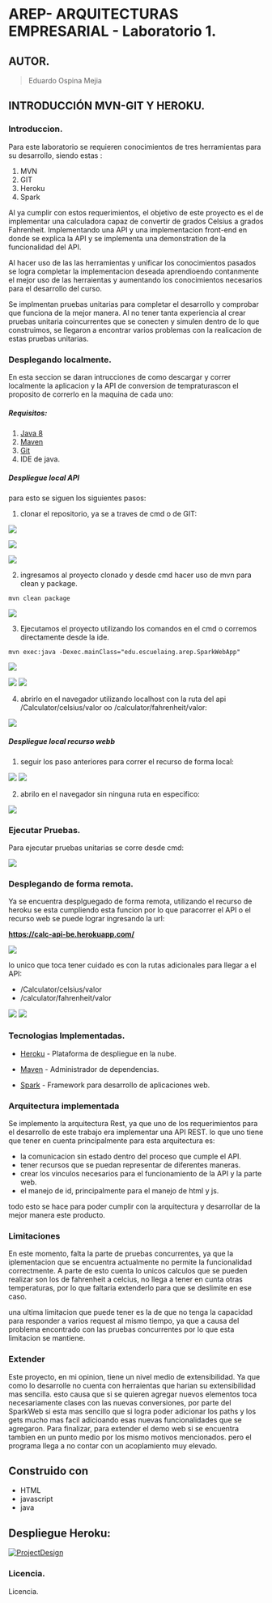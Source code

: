 # AREP- ARQUITECTURAS EMPRESARIAL - Laboratorio 1.

## AUTOR.

> Eduardo Ospina Mejia

## INTRODUCCIÓN MVN-GIT Y HEROKU.

### Introduccion.

Para este laboratorio se requieren conocimientos de tres herramientas para su desarrollo, siendo estas :
1) MVN
2) GIT
3) Heroku
4) Spark

Al ya cumplir con estos requerimientos, el objetivo de este proyecto es el de implementar una calculadora
capaz de convertir de grados Celsius a grados Fahrenheit. Implementando una API y una implementacion front-end
en donde se explica la API y se implementa una demonstration de la funcionalidad del API.

Al hacer uso de las las herramientas y unificar los conocimientos pasados se logra completar la implementacion deseada
aprendioendo contanmente el mejor uso de las herraientas y aumentando los conocimientos necesarios para el desarrollo del curso.

Se implmentan pruebas unitarias para completar el desarrollo y comprobar que funciona de la mejor manera. Al no tener tanta experiencia 
al crear pruebas unitaria coincurrentes que se conecten y simulen dentro de lo que construimos, se llegaron a encontrar varios problemas
con la realicacion de estas pruebas unitarias.

### Desplegando localmente.

En esta seccion se daran intrucciones de como descargar y correr localmente la aplicacion y la API de conversion de tempraturascon el proposito 
de correrlo en la maquina de cada uno:

##### Requisitos:
1)   [Java 8](https://www.java.com/download/ie_manual.jsp) 
2)   [Maven](https://maven.apache.org/download.cgi) 
3)   [Git](https://git-scm.com/downloads) 
4)   IDE de java.

##### Despliegue local API

para esto se siguen los siguientes pasos:

1) clonar el repositorio, ya se a traves de cmd o de GIT: 

![](https://i.postimg.cc/8zHQ5STd/Capture1.png)

![](https://i.postimg.cc/VNky0VNx/Capture2.png)

![](https://i.postimg.cc/fb2GcftJ/Capture3.png)

2) ingresamos al proyecto clonado y desde cmd hacer uso de mvn para clean y package. 

```maven
mvn clean package
```

![](https://i.postimg.cc/1zRxN5BR/Capture4.png)

3) Ejecutamos el proyecto utilizando los comandos en el cmd o corremos directamente desde la ide.

```maven
mvn exec:java -Dexec.mainClass="edu.escuelaing.arep.SparkWebApp"
```

![](https://i.postimg.cc/y8gjpqNh/Capture5.png)

![](https://i.postimg.cc/0jjX0Z6q/Capture7.png)
![](https://i.postimg.cc/3JDnrkm9/Capture8.png)

4) abrirlo en el navegador utilizando localhost con la ruta del api /Calculator/celsius/valor oo /calculator/fahrenheit/valor: 

![](https://i.postimg.cc/267NqLR5/Capture6.png)

##### Despliegue local recurso webb

1) seguir los paso anteriores para correr el recurso de forma local: 

![](https://i.postimg.cc/0jjX0Z6q/Capture7.png)
![](https://i.postimg.cc/3JDnrkm9/Capture8.png)

2) abrilo en el navegador sin ninguna ruta en especifico: 

![](https://i.postimg.cc/jdm86qhQ/Capture9.png)

### Ejecutar Pruebas.

Para ejecutar pruebas unitarias se corre desde cmd: 

![](https://i.postimg.cc/tCxcMVJm/Capture10.png)

### Desplegando de forma remota.

Ya se encuentra desplguegado de forma remota, utilizando el recurso de heroku se esta cumpliendo esta funcion por lo que paracorrer el API o el recurso web 
se puede lograr ingresando la url: 

**https://calc-api-be.herokuapp.com/**

![](https://i.postimg.cc/JnThv26m/Capture11.png)

lo unico que toca tener cuidado es con la rutas adicionales para llegar a el API: 

- /Calculator/celsius/valor
- /calculator/fahrenheit/valor

![](https://i.postimg.cc/rpxFJCB3/Capture12.png)
![](https://i.postimg.cc/3RZrMrJZ/Capture13.png)



### Tecnologias Implementadas.

* [Heroku](https://heroku.com) - Plataforma de despliegue en la nube.

* [Maven](https://maven.apache.org/) - Administrador de dependencias.

* [Spark](http://sparkjava.com) - Framework para desarrollo de aplicaciones web.

### Arquitectura implementada

Se implemento la arquitectura Rest, ya que uno de los requerimientos para el desarrollo de este trabajo era implementar una API REST. lo que uno tiene
que tener en cuenta principalmente para esta arquitectura es: 
- la comunicacion sin estado dentro del proceso que cumple el API. 
- tener recursos que se puedan representar de diferentes maneras. 
- crear los vinculos necesarios para el funcionamiento de la API y la parte web.
- el manejo de id, principalmente para el manejo de html y js.

todo esto se hace para poder cumplir con la arquitectura y desarrollar de la mejor manera este producto. 

### Limitaciones

En este momento, falta la parte de pruebas concurrentes, ya que la iplementacion que se encuentra actualmente no permite la funcionalidad correctmente. 
A parte de esto cuenta lo unicos calculos que se pueden realizar son los de fahrenheit a celcius, no llega a tener en cunta otras temperaturas, por lo que faltaria 
extenderlo para que se deslimite en ese caso. 

una ultima limitacion que puede tener es la de que no tenga la capacidad para responder a varios request al mismo tiempo, ya que a causa del problema encontrado con 
las pruebas concurrentes por lo que esta limitacion se mantiene. 

### Extender

Este proyecto, en mi opinion, tiene un nivel medio de extensibilidad. Ya que como lo desarrolle no cuenta con herraientas que harian su extensibilidad mas sencilla. esto causa
que si se quieren agregar nuevos elementos toca necesariamente clases con las nuevas conversiones, por parte del SparkWeb si esta mas sencillo que si logra poder adicionar 
los paths y los gets mucho mas facil adicioando esas nuevas funcionalidades que se agregaron. Para finalizar, para extender el demo web si se encuentra tambien en un punto medio
por los mismo motivos mencionados. pero el programa llega a no contar con un acoplamiento muy elevado. 

## Construido con
-   HTML
-   javascript
-   java

## Despliegue Heroku:

[![ProjectDesign](https://www.herokucdn.com/deploy/button.png)](https://calc-api-be.herokuapp.com/)



### Licencia.

Licencia.

